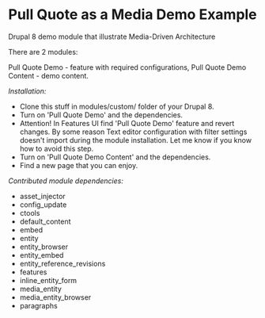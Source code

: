 # Pull Quote as a Media Demo Example
Drupal 8 demo module that illustrate Media-Driven Architecture

There are 2 modules:

Pull Quote Demo - feature with required configurations,
Pull Quote Demo Content - demo content.

*Installation:*

- Clone this stuff in modules/custom/ folder of your Drupal 8.
- Turn on 'Pull Quote Demo' and the dependencies.
- Attention! In Features UI find 'Pull Quote Demo' feature and revert changes. By some reason Text editor configuration with filter settings doesn't import during the module installation. Let me know if you know how to avoid this step.
- Turn on 'Pull Quote Demo Content' and the dependencies.
- Find a new page that you can enjoy.

*Contributed module dependencies:*

- asset_injector
- config_update
- ctools
- default_content
- embed
- entity
- entity_browser
- entity_embed
- entity_reference_revisions
- features
- inline_entity_form
- media_entity
- media_entity_browser
- paragraphs
